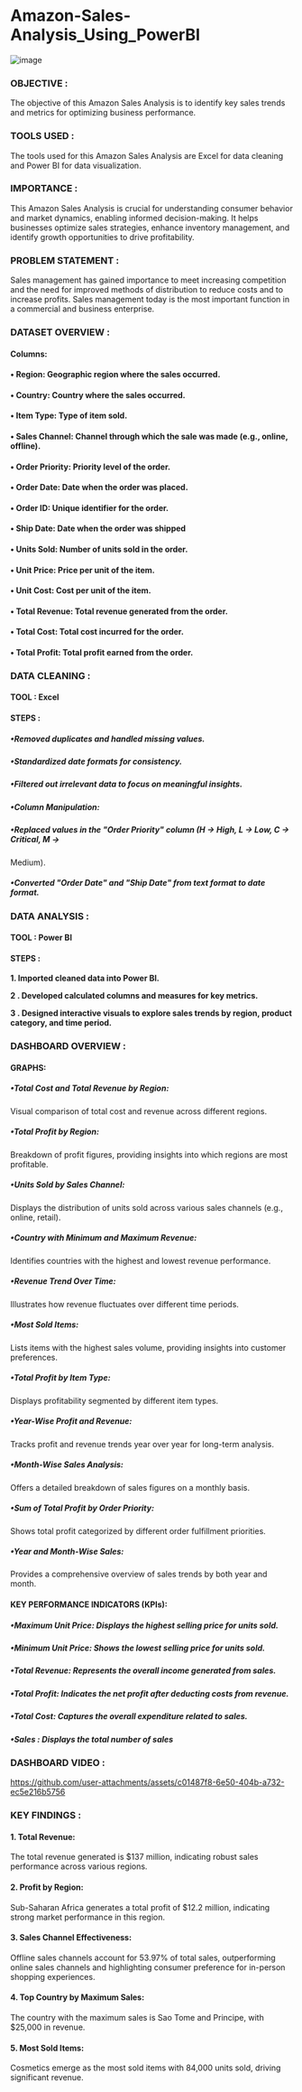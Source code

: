 # Amazon-Sales-Analysis_Using_PowerBI
![image](https://github.com/user-attachments/assets/5f7661b2-ba86-4782-81d0-51dc48035750)


### OBJECTIVE : 
The objective of this Amazon Sales Analysis is to identify key sales
trends and metrics for optimizing business performance.

### TOOLS USED : 
The tools used for this Amazon Sales Analysis are Excel for data
cleaning and Power BI for data visualization.

### IMPORTANCE : 
This Amazon Sales Analysis is crucial for understanding consumer
behavior and market dynamics, enabling informed decision-making. It helps businesses
optimize sales strategies, enhance inventory management, and identify growth
opportunities to drive profitability.

### PROBLEM STATEMENT :
Sales management has gained importance to meet increasing competition and the need for improved methods of distribution to reduce costs and to increase profits. Sales management today is the most important function in a commercial and business enterprise.

### DATASET OVERVIEW :
#### Columns:
#### • Region: Geographic region where the sales occurred.
#### • Country: Country where the sales occurred.
#### • Item Type: Type of item sold.
#### • Sales Channel: Channel through which the sale was made (e.g., online, offline).
#### • Order Priority: Priority level of the order.
#### • Order Date: Date when the order was placed.
#### • Order ID: Unique identifier for the order.
#### • Ship Date: Date when the order was shipped
#### • Units Sold: Number of units sold in the order.
#### • Unit Price: Price per unit of the item.
#### • Unit Cost: Cost per unit of the item.
#### • Total Revenue: Total revenue generated from the order.
#### • Total Cost: Total cost incurred for the order.
#### • Total Profit: Total profit earned from the order.

### DATA CLEANING :
#### TOOL : Excel
#### STEPS : 
##### •Removed duplicates and handled missing values.
##### •Standardized date formats for consistency.
##### •Filtered out irrelevant data to focus on meaningful insights.
##### •Column Manipulation:
##### •Replaced values in the "Order Priority" column (H -> High, L -> Low, C -> Critical, M ->
Medium).
##### •Converted "Order Date" and "Ship Date" from text format to date format.

### DATA ANALYSIS :
#### TOOL : Power BI
#### STEPS : 
**1. Imported cleaned data into Power BI.**

**2 . Developed calculated columns and measures for key metrics.**

**3 . Designed interactive visuals to explore sales trends by region, product category, and time period.**

### DASHBOARD OVERVIEW :
#### GRAPHS:
##### •Total Cost and Total Revenue by Region: 
Visual comparison of total cost and revenue across different regions.
##### •Total Profit by Region:
Breakdown of profit figures, providing insights into which regions are most profitable.
##### •Units Sold by Sales Channel: 
Displays the distribution of units sold across various sales channels (e.g., online, retail).
##### •Country with Minimum and Maximum Revenue: 
Identifies countries with the highest and lowest revenue performance.
##### •Revenue Trend Over Time: 
Illustrates how revenue fluctuates over different time periods.
##### •Most Sold Items: 
Lists items with the highest sales volume, providing insights into customer preferences.
##### •Total Profit by Item Type: 
Displays profitability segmented by different item types.
##### •Year-Wise Profit and Revenue: 
Tracks profit and revenue trends year over year for long-term analysis.
##### •Month-Wise Sales Analysis: 
Offers a detailed breakdown of sales figures on a monthly basis.
##### •Sum of Total Profit by Order Priority: 
Shows total profit categorized by different order fulfillment priorities.
##### •Year and Month-Wise Sales: 
Provides a comprehensive overview of sales trends by both year and month.

#### KEY PERFORMANCE INDICATORS (KPIs):
##### •Maximum Unit Price: Displays the highest selling price for units sold.
##### •Minimum Unit Price: Shows the lowest selling price for units sold.
##### •Total Revenue: Represents the overall income generated from sales.
##### •Total Profit: Indicates the net profit after deducting costs from revenue.
##### •Total Cost: Captures the overall expenditure related to sales.
##### •Sales : Displays the total number of sales 

### DASHBOARD VIDEO :
https://github.com/user-attachments/assets/c01487f8-6e50-404b-a732-ec5e216b5756

### KEY FINDINGS :

#### 1. Total Revenue: 
The total revenue generated is $137 million, indicating robust sales performance across various regions.
#### 2. Profit by Region: 
Sub-Saharan Africa generates a total profit of $12.2 million, indicating strong market performance in this region.
#### 3. Sales Channel Effectiveness: 
Offline sales channels account for 53.97% of total sales, outperforming online sales channels and highlighting consumer preference for in-person shopping experiences.
#### 4. Top Country by Maximum Sales: 
The country with the maximum sales is Sao Tome and Principe, with $25,000 in revenue.
#### 5. Most Sold Items: 
Cosmetics emerge as the most sold items with 84,000 units sold, driving significant revenue.
